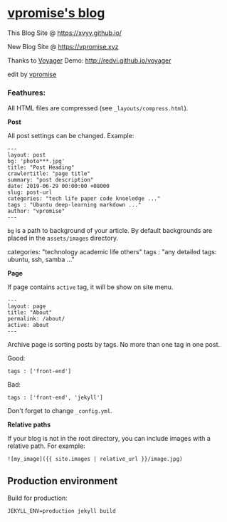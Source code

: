 # [vpromise's blog](https://xvyy.github.io)

This Blog Site @ <https://xvyy.github.io/>

New Blog Site @ <https://vpromise.xyz>

Thanks to [Voyager](https://github.com/redVi/voyager)
Demo: <http://redvi.github.io/voyager>

edit by [vpromise](https://github.com/vpromise)


### Feathures:

All HTML files are compressed (see `_layouts/compress.html`).

**Post**

All post settings can be changed. Example:

```
---
layout: post
bg: 'photo***.jpg'
title: "Post Heading"
crawlertitle: "page title"
summary: "post description"
date: 2019-06-29 00:00:00 +08000
slug: post-url
categories: "tech life paper code knoeledge ..."
tags : "Ubuntu deep-learning markdown ..."
author: "vpromise"
---
```

`bg` is a path to background of your article. By default backgrounds are placed in the `assets/images` directory.

categories: "technology academic life others"
tags : "any detailed tags: ubuntu, ssh, samba ..."

**Page**

If page contains `active` tag, it will be show on site menu.

```
---
layout: page
title: "About"
permalink: /about/
active: about
---
```
Archive page is sorting posts by tags. No more than one tag in one post.

Good:

```
tags : ['front-end']
```

Bad:

```
tags : ['front-end', 'jekyll']
```

Don't forget to change `_config.yml`.

**Relative paths**

If your blog is not in the root directory, you can include images with a relative path. For example:

```
![my_image]({{ site.images | relative_url }}/image.jpg)
```

## Production environment

Build for production:

`JEKYLL_ENV=production jekyll build`
